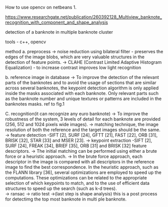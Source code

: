 How to use opencv on netbeans
1.


 https://www.researchgate.net/publication/260392128_Multiview_banknote_recognition_with_component_and_shape_analysis

detection of a banknote in multiple banknote cluster

tools - c++, opencv 

method
a. preprocess 
-> noise reduction using bilateral filter - preserves the edges of the image blobs, which are very valuable structures in the detection of feature points. 
->  CLAHE  (Contrast  Limited Adaptive Histogram Equalization) - to increase contrast improves low light recognition

b. reference image in database
-> To  improve  the  detection  of  the  relevant  parts  of  the banknotes and to avoid the usage of sections that  are similar across several  banknotes, the keypoint  detection algorithm is only applied inside the masks associated with each banknote. Only relevant parts  such as the banknote  number and  unique textures or patterns are  included in the  banknotes masks. ref to fig.1

C. recognition(it can recognize any euro banknote)
-> To improve the robustness of the system, 3 levels of detail for each banknote are provided (256, 512 and 1024 pixels wide images).
-> matching  technique,  the  image resolution of both the reference and the target images should be the same.
-> feature detection 
-SIFT [2], SURF [24], GFTT [21], FAST [22], ORB [31], BRISK [32], STAR [33] and MSER [23].
-> keypoint extraction 
-SIFT [2],  SURF  [24],  FREAK  [34], BRIEF  [35],  ORB  [31]  and BRISK [32] feature descriptors. 
-> The initial matching can be performed using either a brute force or a heuristic approach. 
-> In the brute force approach, each descriptor in the image is compared with all descriptors in the reference image to find the best correspondence. In the heuristic approach, such as the FLANN library [36], several  optimizations  are  employed  to  speed  up  the computations.  These  optimizations  can  be  related  to  the appropriate selection of which keypoints to match, and  to the use of efficient data structures to speed up the search (such as k-d trees).  
-> ransac
-> ratio test
->(last step is shape analysis) this is a post process for detectimg the top most banknote in multi
ple banknote.